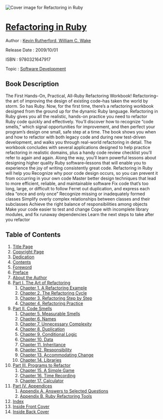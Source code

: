![Cover image for Refactoring in Ruby](https://imgdetail.ebookreading.net/cover/cover/software_development/EB9780321647917.jpg)

[Refactoring in Ruby](https://ebookreading.net/view/book/Refactoring+in+Ruby-EB9780321647917_1.html "Refactoring in Ruby")
====================================================================================================================

Author : [Kevin Rutherford](https://ebookreading.net/search/author/Kevin+Rutherford),[ William C. Wake](https://ebookreading.net/search/author/+William+C.+Wake)

Release Date : 2009/10/01

ISBN : 9780321647917

Topic : [Software Development](https://ebookreading.net/search/category/software-development)

Book Description
-----------------

The First Hands-On, Practical, All-Ruby Refactoring Workbook!
Refactoring–the art of improving the design of existing code–has taken the world by storm. So has Ruby. Now, for the first time, there’s a refactoring workbook designed from the ground up for the dynamic Ruby language.
Refactoring in Ruby gives you all the realistic, hands-on practice you need to refactor Ruby code quickly and effectively. You’ll discover how to recognize “code smells,” which signal opportunities for improvement, and then perfect your program’s design one small, safe step at a time.
The book shows you when and how to refactor with both legacy code and during new test-driven development, and walks you through real-world refactoring in detail. The workbook concludes with several applications designed to help practice refactoring in realistic domains, plus a handy code review checklist you’ll refer to again and again. Along the way, you’ll learn powerful lessons about designing higher quality Ruby software–lessons that will enable you to experience the joy of writing consistently great code.
Refactoring in Ruby will help you
 Recognize why poor code design occurs, so you can prevent it from occurring in your own code 
 Master better design techniques that lead to more efficient, reliable, and maintainable software 
 Fix code that’s too long, large, or difficult to follow 
 Ferret out duplication, and express each idea “once and only once” 
 Recognize missing or inadequately formed classes 
 Simplify overly complex relationships between classes and their subclasses 
 Achieve the right balance of responsibilities among objects 
 Make your code easier to test and change 
 Cope with incomplete library modules, and fix runaway dependencies 
 Learn the next steps to take after you refactor 
              
Table of Contents
-----------------

1. [Title Page](https://ebookreading.net/view/book/Refactoring+in+Ruby-EB9780321647917_2.html#title)
1. [Copyright Page](https://ebookreading.net/view/book/Refactoring+in+Ruby-EB9780321647917_2.html#copy)
1. [Dedication](https://ebookreading.net/view/book/Refactoring+in+Ruby-EB9780321647917_2.html#ded01)
1. [Contents](https://ebookreading.net/view/book/Refactoring+in+Ruby-EB9780321647917_2.html#toc)
1. [Foreword](https://ebookreading.net/view/book/Refactoring+in+Ruby-EB9780321647917_2.html#pref01)
1. [Preface](https://ebookreading.net/view/book/Refactoring+in+Ruby-EB9780321647917_2.html#pref02)
1. [About the Author](https://ebookreading.net/view/book/Refactoring+in+Ruby-EB9780321647917_2.html#pref03)
1. [Part I. The Art of Refactoring](https://ebookreading.net/view/book/Refactoring+in+Ruby-EB9780321647917_3.html#part01)
    1. [Chapter 1. A Refactoring Example](https://ebookreading.net/view/book/Refactoring+in+Ruby-EB9780321647917_4.html#ch01)
    1. [Chapter 2. The Refactoring Cycle](https://ebookreading.net/view/book/Refactoring+in+Ruby-EB9780321647917_5.html#ch02)
    1. [Chapter 3. Refactoring Step by Step](https://ebookreading.net/view/book/Refactoring+in+Ruby-EB9780321647917_6.html#ch03)
    1. [Chapter 4. Refactoring Practice](https://ebookreading.net/view/book/Refactoring+in+Ruby-EB9780321647917_7.html#ch04)
1. [Part II. Code Smells](https://ebookreading.net/view/book/Refactoring+in+Ruby-EB9780321647917_8.html#part02)
    1. [Chapter 5. Measurable Smells](https://ebookreading.net/view/book/Refactoring+in+Ruby-EB9780321647917_9.html#ch05)
    1. [Chapter 6. Names](https://ebookreading.net/view/book/Refactoring+in+Ruby-EB9780321647917_10.html#ch06)
    1. [Chapter 7. Unnecessary Complexity](https://ebookreading.net/view/book/Refactoring+in+Ruby-EB9780321647917_11.html#ch07)
    1. [Chapter 8. Duplication](https://ebookreading.net/view/book/Refactoring+in+Ruby-EB9780321647917_12.html#ch08)
    1. [Chapter 9. Conditional Logic](https://ebookreading.net/view/book/Refactoring+in+Ruby-EB9780321647917_13.html#ch09)
    1. [Chapter 10. Data](https://ebookreading.net/view/book/Refactoring+in+Ruby-EB9780321647917_14.html#ch10)
    1. [Chapter 11. Inheritance](https://ebookreading.net/view/book/Refactoring+in+Ruby-EB9780321647917_15.html#ch11)
    1. [Chapter 12. Responsibility](https://ebookreading.net/view/book/Refactoring+in+Ruby-EB9780321647917_16.html#ch12)
    1. [Chapter 13. Accommodating Change](https://ebookreading.net/view/book/Refactoring+in+Ruby-EB9780321647917_17.html#ch13)
    1. [Chapter 14. Libraries](https://ebookreading.net/view/book/Refactoring+in+Ruby-EB9780321647917_18.html#ch14)
1. [Part III. Programs to Refactor](https://ebookreading.net/view/book/Refactoring+in+Ruby-EB9780321647917_19.html#part03)
    1. [Chapter 15. A Simple Game](https://ebookreading.net/view/book/Refactoring+in+Ruby-EB9780321647917_20.html#ch15)
    1. [Chapter 16. Time Recording](https://ebookreading.net/view/book/Refactoring+in+Ruby-EB9780321647917_21.html#ch16)
    1. [Chapter 17. Calculator](https://ebookreading.net/view/book/Refactoring+in+Ruby-EB9780321647917_22.html#ch17)
1. [Part IV. Appendices](https://ebookreading.net/view/book/Refactoring+in+Ruby-EB9780321647917_23.html#part04)
    1. [Appendix A. Answers to Selected Questions](https://ebookreading.net/view/book/Refactoring+in+Ruby-EB9780321647917_24.html#app01)
    1. [Appendix B. Ruby Refactoring Tools](https://ebookreading.net/view/book/Refactoring+in+Ruby-EB9780321647917_25.html#app02)
1. [Index](https://ebookreading.net/view/book/Refactoring+in+Ruby-EB9780321647917_27.html#index)
1. [Inside Front Cover](https://ebookreading.net/view/book/Refactoring+in+Ruby-EB9780321647917_28.html)
1. [Inside Back Cover](https://ebookreading.net/view/book/Refactoring+in+Ruby-EB9780321647917_29.html)
